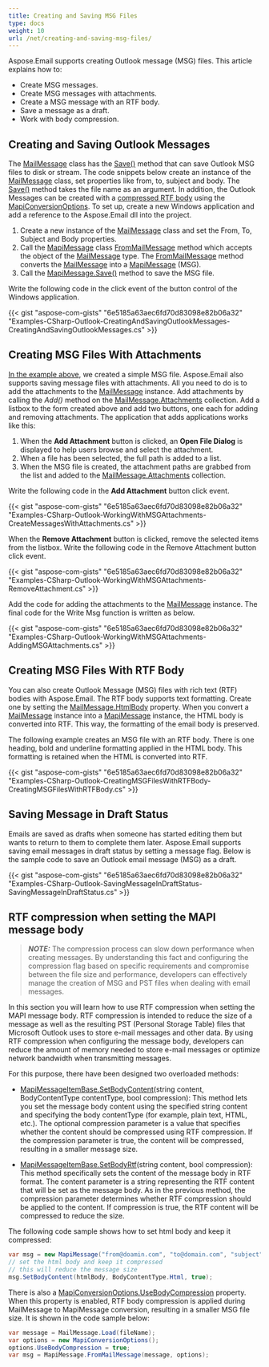 ```yaml
---
title: Creating and Saving MSG Files
type: docs
weight: 10
url: /net/creating-and-saving-msg-files/
---
```



Aspose.Email supports creating Outlook message (MSG) files. This article explains how to:

- Create MSG messages.
- Create MSG messages with attachments.
- Create a MSG message with an RTF body.
- Save a message as a draft.
- Work with body compression.
  
## **Creating and Saving Outlook Messages**

The [MailMessage](https://reference.aspose.com/email/net/aspose.email/mailmessage/) class has the [Save()](https://reference.aspose.com/email/net/aspose.email/mailmessage/save/#save/) method that can save Outlook MSG files to disk or stream. The code snippets below create an instance of the [MailMessage](https://reference.aspose.com/email/net/aspose.email/mailmessage/) class, set properties like from, to, subject and body. The [Save()](https://reference.aspose.com/email/net/aspose.email/mailmessage/save/#save/) method takes the file name as an argument. In addition, the Outlook Messages can be created with a [compressed RTF body]([/email/net/managing-message-files-with-aspose-email-outlook/#managingmessagefileswithaspose-email-outlook-creatingmsgfileswithrtfbody](https://docs.aspose.com/email/net/managing-message-files-with-aspose-email-outlook/#managingmessagefileswithaspose-email-outlook-creatingmsgfileswithrtfbody)) using the [MapiConversionOptions](https://reference.aspose.com/email/net/aspose.email.mapi/mapiconversionoptions/). To set up, create a new Windows application and add a reference to the Aspose.Email dll into the project.

1. Create a new instance of the [MailMessage](https://reference.aspose.com/email/net/aspose.email/mailmessage/) class and set the From, To, Subject and Body properties.
2. Call the [MapiMessage](https://reference.aspose.com/email/net/aspose.email.mapi/mapimessage/) class [FromMailMessage](https://reference.aspose.com/email/net/aspose.email.mapi/mapimessage/frommailmessage/#frommailmessage/) method which accepts the object of the [MailMessage](https://reference.aspose.com/email/net/aspose.email/mailmessage/) type. The [FromMailMessage](https://reference.aspose.com/email/net/aspose.email.mapi/mapimessage/frommailmessage/#frommailmessage/) method converts the [MailMessage](https://reference.aspose.com/email/net/aspose.email/mailmessage/) into a [MapiMessage](https://reference.aspose.com/email/net/aspose.email.mapi/mapimessage/) (MSG).
3. Call the [MapiMessage.Save()](https://reference.aspose.com/email/net/aspose.email.mapi/mapimessage/save/#save/) method to save the MSG file.

Write the following code in the click event of the button control of the Windows application.

{{< gist "aspose-com-gists" "6e5185a63aec6fd70d83098e82b06a32" "Examples-CSharp-Outlook-CreatingAndSavingOutlookMessages-CreatingAndSavingOutlookMessages.cs" >}}

## **Creating MSG Files With Attachments**

[In the example above](https://docs.aspose.com/email/net/managing-message-files-with-aspose-email-outlook/#managingmessagefileswithaspose-email-outlook-creatingandsavingoutlookmessages), we created a simple MSG file. Aspose.Email also supports saving message files with attachments. All you need to do is to add the attachments to the [MailMessage](https://reference.aspose.com/email/net/aspose.email/mailmessage/) instance. Add attachments by calling the *Add()* method on the [MailMessage.Attachments](https://reference.aspose.com/email/net/aspose.email/mailmessage/attachments/) collection. Add a listbox to the form created above and add two buttons, one each for adding and removing attachments. The application that adds applications works like this:

1. When the **Add Attachment** button is clicked, an **Open File Dialog** is displayed to help users browse and select the attachment.
2. When a file has been selected, the full path is added to a list.
3. When the MSG file is created, the attachment paths are grabbed from the list and added to the [MailMessage.Attachments](https://reference.aspose.com/email/net/aspose.email/mailmessage/attachments/) collection.

Write the following code in the **Add Attachment** button click event.

{{< gist "aspose-com-gists" "6e5185a63aec6fd70d83098e82b06a32" "Examples-CSharp-Outlook-WorkingWithMSGAttachments-CreateMessagesWithAttachments.cs" >}}

When the **Remove Attachment** button is clicked, remove the selected items from the listbox. Write the following code in the Remove Attachment button click event.

{{< gist "aspose-com-gists" "6e5185a63aec6fd70d83098e82b06a32" "Examples-CSharp-Outlook-WorkingWithMSGAttachments-RemoveAttachment.cs" >}}

Add the code for adding the attachments to the [MailMessage](https://reference.aspose.com/email/net/aspose.email/mailmessage/) instance. The final code for the Write Msg function is written as below.

{{< gist "aspose-com-gists" "6e5185a63aec6fd70d83098e82b06a32" "Examples-CSharp-Outlook-WorkingWithMSGAttachments-AddingMSGAttachments.cs" >}}

## **Creating MSG Files With RTF Body**

You can also create Outlook Message (MSG) files with rich text (RTF) bodies with Aspose.Email. The RTF body supports text formatting. Create one by setting the [MailMessage.HtmlBody](https://reference.aspose.com/email/net/aspose.email/mailmessage/htmlbody/) property. When you convert a [MailMessage](https://reference.aspose.com/email/net/aspose.email/mailmessage/) instance into a [MapiMessage](https://reference.aspose.com/email/net/aspose.email.mapi/mapimessage/) instance, the HTML body is converted into RTF. This way, the formatting of the email body is preserved.

The following example creates an MSG file with an RTF body. There is one heading, bold and underline formatting applied in the HTML body. This formatting is retained when the HTML is converted into RTF.

{{< gist "aspose-com-gists" "6e5185a63aec6fd70d83098e82b06a32" "Examples-CSharp-Outlook-CreatingMSGFilesWithRTFBody-CreatingMSGFilesWithRTFBody.cs" >}}

## **Saving Message in Draft Status**

Emails are saved as drafts when someone has started editing them but wants to return to them to complete them later. Aspose.Email supports saving email messages in draft status by setting a message flag. Below is the sample code to save an Outlook email message (MSG) as a draft.

{{< gist "aspose-com-gists" "6e5185a63aec6fd70d83098e82b06a32" "Examples-CSharp-Outlook-SavingMessageInDraftStatus-SavingMessageInDraftStatus.cs" >}}

## **RTF compression when setting the MAPI message body**

> **_NOTE:_** The compression process can slow down performance when creating messages. By understanding this fact and configuring the compression flag based on specific requirements and compromise between the file size and performance, developers can effectively manage the creation of MSG and PST files when dealing with email messages.

In this section you will learn how to use RTF compression when setting the MAPI message body. RTF compression is intended to reduce the size of a message as well as the resulting PST (Personal Storage Table) files that Microsoft Outlook uses to store e-mail messages and other data. By using RTF compression when configuring the message body, developers can reduce the amount of memory needed to store e-mail messages or optimize network bandwidth when transmitting messages.

For this purpose, there have been designed two overloaded methods:

- [MapiMessageItemBase.SetBodyContent](https://reference.aspose.com/email/net/aspose.email.mapi/mapimessageitembase/setbodycontent/)(string content, BodyContentType contentType, bool compression): This method lets you set the message body content using the specified string content and specifying the body contentType (for example, plain text, HTML, etc.). The optional compression parameter is a value that specifies whether the content should be compressed using RTF compression. If the compression parameter is true, the content will be compressed, resulting in a smaller message size.

- [MapiMessageItemBase.SetBodyRtf](https://reference.aspose.com/email/net/aspose.email.mapi/mapimessageitembase/setbodyrtf/)(string content, bool compression): This method specifically sets the content of the message body in RTF format. The content parameter is a string representing the RTF content that will be set as the message body. As in the previous method, the compression parameter determines whether RTF compression should be applied to the content. If compression is true, the RTF content will be compressed to reduce the size.

The following code sample shows how to set html body and keep it compressed:

```cs
var msg = new MapiMessage("from@doamin.com", "to@domain.com", "subject", "body");
// set the html body and keep it compressed
// this will reduce the message size
msg.SetBodyContent(htmlBody, BodyContentType.Html, true);
```

There is also a [MapiConversionOptions.UseBodyCompression](https://reference.aspose.com/email/net/aspose.email.mapi/mapiconversionoptions/usebodycompression/) property. When this property is enabled, RTF body compression is applied during MailMessage to MapiMessage conversion, resulting in a smaller MSG file size. It is shown in the code sample below:

```cs
var message = MailMessage.Load(fileName);
var options = new MapiConversionOptions();
options.UseBodyCompression = true;
var msg = MapiMessage.FromMailMessage(message, options);
```
